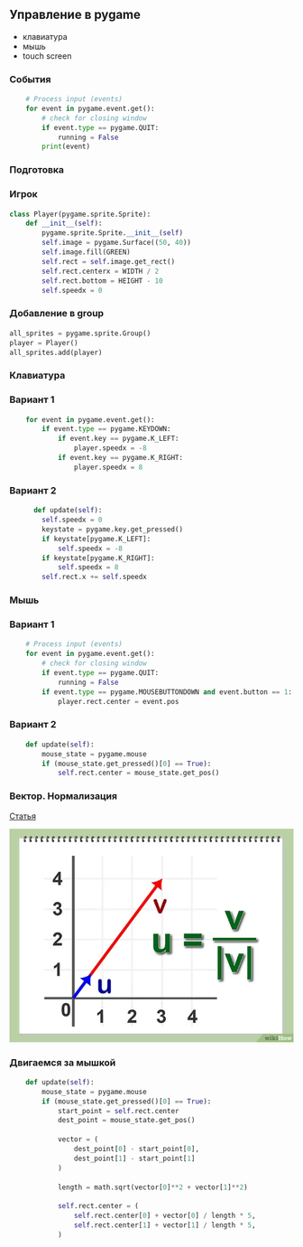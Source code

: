 ## Управление в pygame

 - клавиатура
 - мышь
 - touch screen


### События

```python
    # Process input (events)
    for event in pygame.event.get():
        # check for closing window
        if event.type == pygame.QUIT:
            running = False
        print(event)
```



### Подготовка


### Игрок

```python
class Player(pygame.sprite.Sprite):
    def __init__(self):
        pygame.sprite.Sprite.__init__(self)
        self.image = pygame.Surface((50, 40))
        self.image.fill(GREEN)
        self.rect = self.image.get_rect()
        self.rect.centerx = WIDTH / 2
        self.rect.bottom = HEIGHT - 10
        self.speedx = 0
```


### Добавление в group

```python
all_sprites = pygame.sprite.Group()
player = Player()
all_sprites.add(player)
```



### Клавиатура


### Вариант 1

```python
    for event in pygame.event.get():
        if event.type == pygame.KEYDOWN:
            if event.key == pygame.K_LEFT:
                player.speedx = -8
            if event.key == pygame.K_RIGHT:
                player.speedx = 8
```


### Вариант 2

```python
      def update(self):
        self.speedx = 0
        keystate = pygame.key.get_pressed()
        if keystate[pygame.K_LEFT]:
            self.speedx = -8
        if keystate[pygame.K_RIGHT]:
            self.speedx = 8
        self.rect.x += self.speedx
```



### Мышь


### Вариант 1

```python
    # Process input (events)
    for event in pygame.event.get():
        # check for closing window
        if event.type == pygame.QUIT:
            running = False
        if event.type == pygame.MOUSEBUTTONDOWN and event.button == 1:
            player.rect.center = event.pos
```

### Вариант 2

```python
    def update(self):
        mouse_state = pygame.mouse
        if (mouse_state.get_pressed()[0] == True):
            self.rect.center = mouse_state.get_pos()
```



### Вектор. Нормализация

[Статья](https://ru.wikihow.com/%D0%BD%D0%BE%D1%80%D0%BC%D0%B8%D1%80%D0%BE%D0%B2%D0%B0%D1%82%D1%8C-%D0%B2%D0%B5%D0%BA%D1%82%D0%BE%D1%80)

![image](assets/v4-728px-Normalize-a-Vector-Step-2.jpg)



### Двигаемся за мышкой

```python
    def update(self):
        mouse_state = pygame.mouse
        if (mouse_state.get_pressed()[0] == True):
            start_point = self.rect.center
            dest_point = mouse_state.get_pos()

            vector = (
                dest_point[0] - start_point[0],
                dest_point[1] - start_point[1]
            )

            length = math.sqrt(vector[0]**2 + vector[1]**2)

            self.rect.center = (
                self.rect.center[0] + vector[0] / length * 5,
                self.rect.center[1] + vector[1] / length * 5,
            )
```
